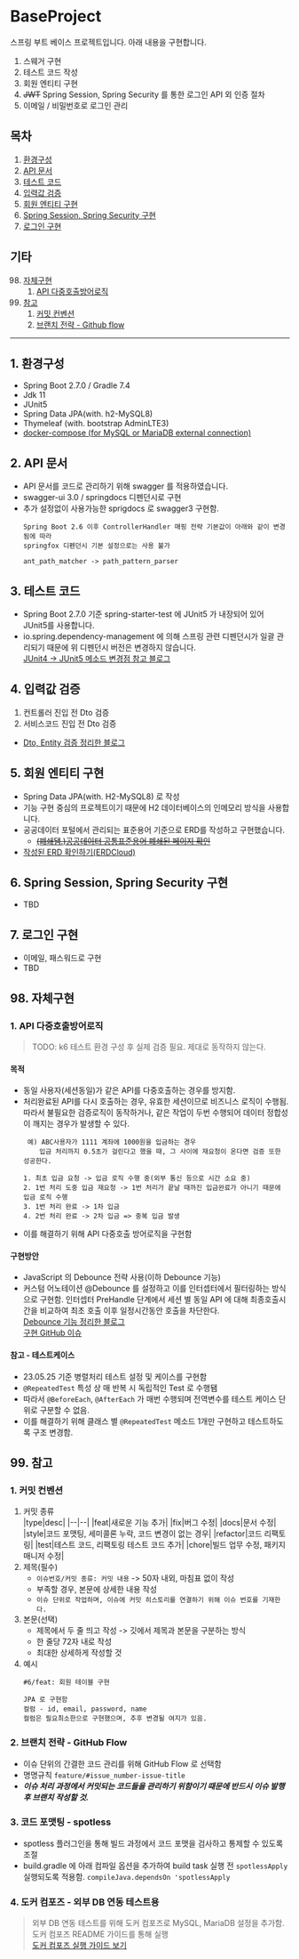 # BaseProject
스프링 부트 베이스 프로젝트입니다. 아래 내용을 구현합니다.
1. 스웨거 구현
2. 테스트 코드 작성
3. 회원 엔티티 구현
4. ~~JWT~~ Spring Session, Spring Security 를 통한 로그인 API 외 인증 절차
5. 이메일 / 비밀번호로 로그인 관리

## 목차
1. [환경구성](#1-환경구성)
2. [API 문서](#2-API-문서)
3. [테스트 코드](#3-테스트-코드)
4. [입력값 검증](#4-입력값-검증)
5. [회원 엔티티 구현](#5-회원-엔티티-구현)
6. [Spring Session, Spring Security 구현](#6-spring-session-spring-security-구현)
7. [로그인 구현](#7-로그인-구현)

## 기타
98. [자체구현](#98-자체구현)
    1. [API 다중호출방어로직](#1-api-다중호출방어로직)
99. [참고](#99-참고)
    1. [커밋 컨벤션](#1-커밋-컨벤션)
    2. [브랜치 전략 - Github flow](#2-브랜치-전략---github-flow)
---
## 1. 환경구성
- Spring Boot 2.7.0 / Gradle 7.4
- Jdk 11
- JUnit5
- Spring Data JPA(with. h2-MySQL8)
- Thymeleaf (with. bootstrap AdminLTE3)
- [docker-compose (for MySQL or MariaDB external connection)](#4-도커-컴포즈---외부-db-연동-테스트용)

## 2. API 문서
- API 문서를 코드로 관리하기 위해 swagger 를 적용하였습니다.
- swagger-ui 3.0 / springdocs 디펜던시로 구현
- 추가 설정없이 사용가능한 sprigdocs 로 swagger3 구현함.
  ```text
  Spring Boot 2.6 이후 ControllerHandler 매핑 전략 기본값이 아래와 같이 변경됨에 따라
  springfox 디펜던시 기본 설정으로는 사용 불가

  ant_path_matcher -> path_pattern_parser
  ```

## 3. 테스트 코드
- Spring Boot 2.7.0 기준 spring-starter-test 에 JUnit5 가 내장되어 있어 JUnit5를 사용합니다.
- io.spring.dependency-management 에 의해 스프링 관련 디펜던시가 일괄 관리되기 때문에 위 디펜던시 버전은 변경하지 않습니다.   
  [JUnit4 -> JUnit5 메소드 변경점 참고 블로그](https://theheydaze.tistory.com/218)


## 4. 입력값 검증
1. 컨트롤러 진입 전 Dto 검증
2. 서비스코드 진입 전 Dto 검증
* [Dto, Entity 검증 정리한 블로그](https://velog.io/@idean3885/Dto-Entity-Validation-%EC%B2%98%EB%A6%AC#2-entity-validation---validated)

## 5. 회원 엔티티 구현
- Spring Data JPA(with. H2-MySQL8) 로 작성
- 기능 구현 중심의 프로젝트이기 때문에 H2 데이터베이스의 인메모리 방식을 사용합니다.
- 공공데이터 포털에서 관리되는 표준용어 기준으로 ERD를 작성하고 구현했습니다.
  + ~~[(폐쇄됌.)공공데이터 공통표준용어 폐쇄된 페이지 확인](https://data.seoul.go.kr/commonList/commonList.do)~~
- [작성된 ERD 확인하기(ERDCloud)](https://www.erdcloud.com/d/ZG8wGTXTmkTyL8qdp)

## 6. Spring Session, Spring Security 구현
- TBD

## 7. 로그인 구현
- 이메일, 패스워드로 구현
- TBD

## 98. 자체구현
### 1. API 다중호출방어로직
> TODO: k6 테스트 환경 구성 후 실제 검증 필요. 제대로 동작하지 않는다.
#### 목적
- 동일 사용자(세션동일)가 같은 API를 다중호출하는 경우를 방지함.
- 처리완료된 API를 다시 호출하는 경우, 유효한 세션이므로 비즈니스 로직이 수행됨.  
  따라서 불필요한 검증로직이 동작하거나, 같은 작업이 두번 수행되어 데이터 정합성이 깨지는 경우가 발생할 수 있다.
  ```text
   예) ABC사용자가 1111 계좌에 1000원을 입금하는 경우
      입금 처리까지 0.5초가 걸린다고 했을 때, 그 사이에 재요청이 온다면 검증 또한 성공한다.
 
  1. 최초 입금 요청 -> 입금 로직 수행 중(외부 통신 등으로 시간 소요 중)
  2. 1번 처리 도중 입금 재요청 -> 1번 처리가 끝날 때까진 입금완료가 아니기 때문에 입금 로직 수행
  3. 1번 처리 완료 -> 1차 입금
  4. 2번 처리 완료 -> 2차 입금 => 중복 입금 발생
  ```
- 이를 해결하기 위해 API 다중호출 방어로직을 구현함

#### 구현방안
- JavaScript 의 Debounce 전략 사용(이하 Debounce 기능)
- 커스텀 어노테이션 @Debounce 를 설정하고 이를 인터셉터에서 필터링하는 방식으로 구현함.
  인터셉터 PreHandle 단계에서 세션 별 동일 API 에 대해 최종호출시간을 비교하여 최초 호출 이후 일정시간동안 호출을 차단한다.  
  [Debounce 기능 정리한 블로그](https://velog.io/@idean3885/API-%EB%8B%A4%EC%A4%91-%ED%98%B8%EC%B6%9C-%EC%9D%B4%EC%8A%88-%EC%B2%98%EB%A6%AC)  
  [구현 GitHub 이슈](https://github.com/idean3885/BaseProejct/issues/6)

#### 참고 - 테스트케이스
- 23.05.25 기준 병렬처리 테스트 설정 및 케이스를 구현함
- `@RepeatedTest` 특성 상 매 반복 시 독립적인 Test 로 수행됌
- 따라서 `@BeforeEach`, `@AfterEach` 가 매번 수행되며 전역변수를 테스트 케이스 단위로 구분할 수 없음.
- 이를 해결하기 위해 클래스 별 `@RepeatedTest` 메소드 1개만 구현하고 테스트하도록 구조 변경함.

## 99. 참고
### 1. 커밋 컨벤션
1. 커밋 종류   
   |type|desc|
   |--|--|
   |feat|새로운 기능 추가|
   |fix|버그 수정|
   |docs|문서 수정|
   |style|코드 포맷팅, 세미콜론 누락, 코드 변경이 없는 경우|
   |refactor|코드 리팩토링|
   |test|테스트 코드, 리팩토링 테스트 코드 추가|
   |chore|빌드 업무 수정, 패키지 매니저 수정|
2. 제목(필수)
    - `이슈번호/커밋 종류: 커밋 내용` -> 50자 내외, 마침표 없이 작성
    - 부족할 경우, 본문에 상세한 내용 작성
    - `이슈 단위로 작업하며, 이슈에 커밋 히스토리를 연결하기 위해 이슈 번호를 기재한다.`
3. 본문(선택)
    - 제목에서 두 줄 띄고 작성 -> 깃에서 제목과 본문을 구분하는 방식
    - 한 줄당 72자 내로 작성
    - 최대한 상세하게 작성할 것
4. 예시
   ```
   #6/feat: 회원 테이블 구현

   JPA 로 구현함
   컬럼 - id, email, password, name
   컬럼은 필요최소한으로 구현했으며, 추후 변경될 여지가 있음.
   ```

### 2. 브랜치 전략 - GitHub Flow
- 이슈 단위의 간결한 코드 관리를 위해 GitHub Flow 로 선택함
- 명명규칙 `feature/#issue_number-issue-title`
- ***이슈 처리 과정에서 커밋되는 코드들을 관리하기 위함이기 때문에 반드시 이슈 발행 후 브랜치 작성할 것.***

### 3. 코드 포맷팅 - spotless
- spotless 플러그인을 통해 빌드 과정에서 코드 포맷을 검사하고 통제할 수 있도록 조절
- build.gradle 에 아래 컴파일 옵션을 추가하여 build task 실행 전 `spotlessApply` 실행되도록 적용함.
  `compileJava.dependsOn 'spotlessApply`

### 4. 도커 컴포즈 - 외부 DB 연동 테스트용
> 외부 DB 연동 테스트를 위해 도커 컴포즈로 MySQL, MariaDB 설정을 추가함.  
> 도커 컴포즈 README 가이드를 통해 실행  
> [도커 컴포즈 실행 가이드 보기](.db/README.md)
